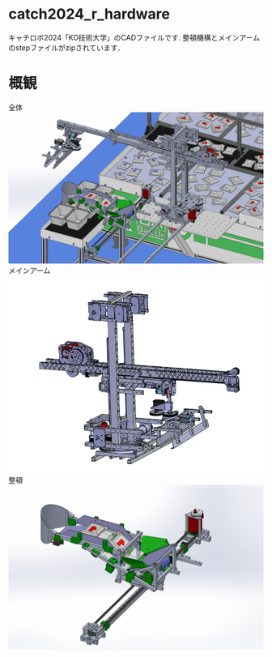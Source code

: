 # catch2024_r_hardware
キャチロボ2024「KO技術大学」のCADファイルです.
整頓機構とメインアームのstepファイルがzipされています．

# 概観

全体
![image](https://github.com/KeioRoboticsAssociation/catch2024_r_hardware/blob/main/c24_KO-tech_all.JPG)
メインアーム
![image](https://github.com/KeioRoboticsAssociation/catch2024_r_hardware/blob/main/cr24_main_ARM.JPG)
整頓
![image](https://github.com/KeioRoboticsAssociation/catch2024_r_hardware/blob/main/c24-shooter_module.JPG)
